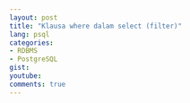 ```yaml
---
layout: post
title: "Klausa where dalam select (filter)"
lang: psql
categories:
- RDBMS
- PostgreSQL
gist: 
youtube: 
comments: true
---
```


